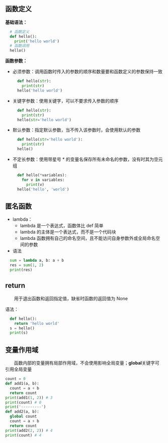 ## 函数定义

**基础语法：**

```python
  # 函数定义
  def hello():
    print('hello world')
  # 函数调用
  hello()
```

**函数参数：**

+ 必须参数：调用函数时传入的参数的顺序和数量要和函数定义的参数保持一致
  ```python
    def hello(str):
      print(str)
    hello('hello world')
  ```
+ 关键字参数：使用关键字，可以不要求传入参数的顺序
  ```python
    def hello(str):
      print(str)
    hello(str='hello world')
  ```
+ 默认参数：指定默认参数，当不传入该参数时，会使用默认的参数
  ```python
    def hello(str='hello world'):
      print(str)
    hello()
  ```
+ 不定长参数：使用带星号 * 的变量名保存所有未命名的参数，没有时其为空元组
  ```python
    def hello(*variables):
      for v in variables:
        print(v)
    hello('hello', 'world')
  ```

## 匿名函数

+ lambda：
  + lambda 是一个表达式，函数体比 def 简单
  + lambda 的主体是一个表达式，而不是一个代码块
  + lambda 函数拥有自己的命名空间，且不能访问自身参数外或全局命名空间的参数
+ 语法

```python
  sum = lambda a, b: a + b
  res = sum(1, 2)
  print(res)
```

## return 

&emsp;&emsp;用于退出函数和返回指定值，缺省时函数的返回值为 None

语法：

```python
  def hello():
    return 'hello world'
  s = hello()
  print(s)
```

## 变量作用域

&emsp;&emsp;函数内部的变量拥有局部作用域，不会使用影响全局变量；**global**关键字可引用全局变量

```python
count = 0
def add1(a, b):
  count = a + b
  return count
print(add1(1, 2)) # 3
print(count) # 0
print('---------')
def add2(a, b):
  global count
  count = a + b
  return count
print(add2(2, 2)) # 4
print(count) # 4
```